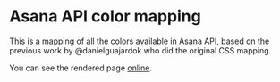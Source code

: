 Asana API color mapping
===========

This is a mapping of all the colors available in Asana API, based on the previous work by @danielguajardok who did the original CSS mapping.

You can see the rendered page [online](http://htmlpreview.github.io/?https://github.com/siebmanb/asanacolors/blob/master/index.html).